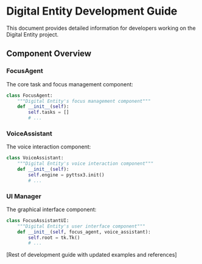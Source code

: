 # Digital Entity Development Guide

This document provides detailed information for developers working on the Digital Entity project.

## Component Overview

### FocusAgent
The core task and focus management component:
```python
class FocusAgent:
    """Digital Entity's focus management component"""
    def __init__(self):
        self.tasks = []
        # ...
```

### VoiceAssistant
The voice interaction component:
```python
class VoiceAssistant:
    """Digital Entity's voice interaction component"""
    def __init__(self):
        self.engine = pyttsx3.init()
        # ...
```

### UI Manager
The graphical interface component:
```python
class FocusAssistantUI:
    """Digital Entity's user interface component"""
    def __init__(self, focus_agent, voice_assistant):
        self.root = tk.Tk()
        # ...
```

[Rest of development guide with updated examples and references] 